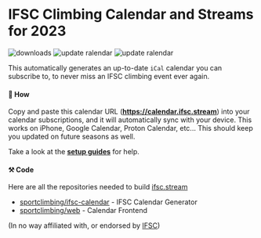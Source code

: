 # IFSC Climbing Calendar and Streams for 2023
![downloads](https://img.shields.io/github/downloads/sportclimbing/ifsc-calendar/total?color=green&label=Downloads)
![update ralendar](https://github.com/sportclimbing/ifsc-calendar/actions/workflows/update-calendar.yml/badge.svg)
![update ralendar](https://github.com/sportclimbing/web/actions/workflows/static-deploy.yml/badge.svg)

This automatically generates an up-to-date `iCal` calendar you can subscribe to, to never miss an IFSC climbing event ever again.

#### 👀 How
Copy and paste this calendar URL (**https://calendar.ifsc.stream**) into your calendar subscriptions, and it will
automatically sync with your device. This works on iPhone, Google Calendar, Proton Calendar, etc... This should keep
you updated on future seasons as well.

Take a look at the **[setup guides](https://github.com/sportclimbing/ifsc-calendar/wiki)** for help.

#### ⚒️ Code
Here are all the repositories needed to build [ifsc.stream](https://ifsc.stream/)

- [sportclimbing/ifsc-calendar](https://github.com/sportclimbing/ifsc-calendar) - IFSC Calendar Generator
- [sportclimbing/web](https://github.com/sportclimbing/web) - Calendar Frontend

(In no way affiliated with, or endorsed by [IFSC](https://www.ifsc-climbing.org/))
